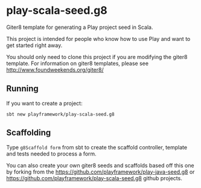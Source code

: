 # play-scala-seed.g8

Giter8 template for generating a Play project seed in Scala.  

This project is intended for people who know how to use Play and want to get started right away.

You should only need to clone this project if you are modifying the giter8 template.  For information on giter8 templates, please see http://www.foundweekends.org/giter8/

## Running

If you want to create a project:

```
sbt new playframework/play-scala-seed.g8
```

## Scaffolding 

Type `g8Scaffold form` from sbt to create the scaffold controller, template and tests needed to process a form.

You can also create your own giter8 seeds and scaffolds based off this one by forking from the https://github.com/playframework/play-java-seed.g8 or https://github.com/playframework/play-scala-seed.g8 github projects.
